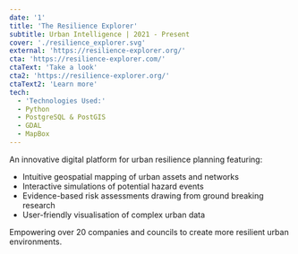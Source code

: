 ```yaml
---
date: '1'
title: 'The Resilience Explorer'
subtitle: Urban Intelligence | 2021 - Present
cover: './resilience_explorer.svg'
external: 'https://resilience-explorer.org/'
cta: 'https://resilience-explorer.com/'
ctaText: 'Take a look'
cta2: 'https://resilience-explorer.org/'
ctaText2: 'Learn more'
tech:
  - 'Technologies Used:'
  - Python
  - PostgreSQL & PostGIS
  - GDAL
  - MapBox
---
```


An innovative digital platform for urban resilience planning featuring:

<ul>
  <li>Intuitive geospatial mapping of urban assets and networks</li>
  <li>Interactive simulations of potential hazard events</li>
  <li>Evidence-based risk assessments drawing from ground breaking research</li>
  <li>User-friendly visualisation of complex urban data</li>
</ul>

Empowering over 20 companies and councils to create more resilient urban environments.
